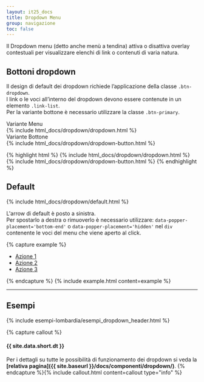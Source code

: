 ```yaml
---
layout: it25_docs
title: Dropdown Menu
group: navigazione
toc: false
---
```


<!-- Style override for Documentation purposes -->
<style>
 .no-border {
    border: none;
 }
</style>

Il Dropdown menu (detto anche menù a tendina) attiva o disattiva overlay contestuali per visualizzare elenchi di link o contenuti di varia natura.

## Bottoni dropdown

Il design di default dei dropdown richiede l’applicazione della classe `.btn-dropdown`.  
I link o le voci all’interno del dropdown devono essere contenute in un elemento `.link-list`.  
Per la variante bottone è necessario utilizzare la classe `.btn-primary`.

<div class="bd-example">
  <div class="row">
    <div class="col">
      <div class="fst-italic">Variante Menu</div>
      {% include html_docs/dropdown/dropdown.html %}
    </div>
    <div class="col">
      <div class="fst-italic">Variante Bottone</div>
      {% include html_docs/dropdown/dropdown-button.html %}
      </div>
  </div>
</div>

{% highlight html %}
{% include html_docs/dropdown/dropdown.html %}
{% include html_docs/dropdown/dropdown-button.html %}
{% endhighlight %}

## Default

{% include html_docs/dropdown/default.html %}

L'arrow di default è posto a sinistra.  
Per spostarlo a destra o rimuoverlo è necessario utilizzare: `data-popper-placement='bottom-end'` o `data-popper-placement='hidden'` nel <code>div</code> contenente le voci del menu che viene aperto al click.

{% capture example %}
<div class="dropdown-menu shadow-lg" data-popper-placement="bottom-end">
  <div class="link-list-wrapper">
    <ul class="link-list">
      <li><a class="dropdown-item list-item" href="#"><span>Azione 1</span></a></li>
      <li><a class="dropdown-item list-item" href="#"><span>Azione 2</span></a></li>
      <li><a class="dropdown-item list-item" href="#"><span>Azione 3</span></a></li>
    </ul>
  </div>
</div>
{% endcapture %}
{% include example.html content=example %}

--- 

## Esempi

{% include esempi-lombardia/esempi_dropdown_header.html %}


{% capture callout %}
#### {{ site.data.short.dt }}
Per i dettagli su tutte le possibilità di funzionamento dei dropdown si veda la **[relativa pagina]({{ site.baseurl }}/docs/componenti/dropdown/)**.
{% endcapture %}{% include callout.html content=callout type="info" %}

